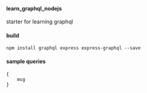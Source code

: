 #### learn_graphql_nodejs
starter for learning graphql

#### build
```
npm install graphql express express-graphql --save
```

#### sample queries
```
{
    msg
}
```

